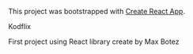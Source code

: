 This project was bootstrapped with [Create React App](https://github.com/facebook/create-react-app).

Kodflix

First project using React library create by Max Botez